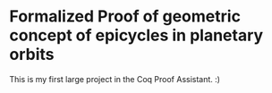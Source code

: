 # Formalized Proof of geometric concept of epicycles in planetary orbits

This is my first large project in the Coq Proof Assistant. :)
